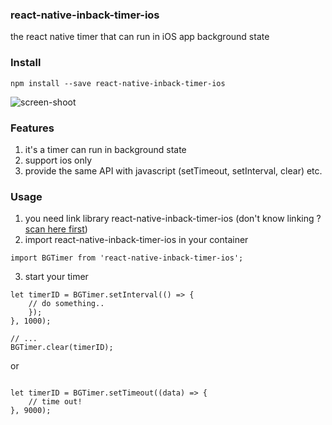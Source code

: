 ### react-native-inback-timer-ios
the react native timer that can run in iOS app background state

### Install
```
npm install --save react-native-inback-timer-ios
```
![screen-shoot](https://github.com/openUmbrella/react-native-inback-timer-ios/blob/master/example/images/screenshoot.gif?raw=true)

### Features
1. it's a timer can run in background state
2. support ios only
3. provide the same API with javascript (setTimeout, setInterval, clear) etc.

### Usage

1. you need link library react-native-inback-timer-ios (don't know linking ? [scan here first](https://facebook.github.io/react-native/docs/linking-libraries-ios))
2. import react-native-inback-timer-ios in your container
```
import BGTimer from 'react-native-inback-timer-ios';
```

3. start your timer

```
let timerID = BGTimer.setInterval(() => {
    // do something..
    });
}, 1000);
                    
// ...
BGTimer.clear(timerID);
```
or

```

let timerID = BGTimer.setTimeout((data) => {
    // time out!
}, 9000);

```
